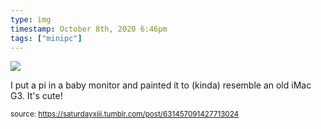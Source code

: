 ```yaml
---
type: img
timestamp: October 8th, 2020 6:46pm
tags: ["minipc"]
---
```

<img src="https://saturdayxiii.github.io/media/631457091427713024.jpg"/>

I put a pi in a baby monitor and painted it to (kinda) resemble an old iMac G3. It's cute!
<br/>
 
      
      
  
<small>source: https://saturdayxiii.tumblr.com/post/631457091427713024</small>